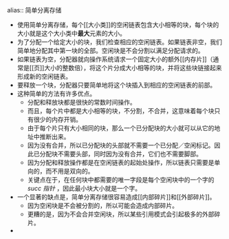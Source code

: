 alias:: 简单分离存储

- 使用简单分离存储，每个[[大小类]]的空闲链表包含大小相等的块，每个块的大小就是这个大小类中**最大**元素的大小。
- 为了分配一个给定大小的块，我们检查相应的空闲链表。如果链表非空，我们简单地分配其中第一块的全部。空闲块是不会分割以满足分配请求的。
- 如果链表为空，分配器就向操作系统请求一个固定大小的额外[[内存片]]（通常是[[页]]大小的整数倍），将这个片分成大小相等的块，并将这些块链接起来形成新的空闲链表。
- 要释放一个块，分配器只要简单地将这个块插入到相应的空闲链表的前部。
- 这种简单的方法有许多优点。
	- 分配和释放块都是很快的常数时间操作。
	- 而且，每个片中都是大小相等的块，不分割，不合并，这意味着每个块只有很少的内存开销。
	- 由于每个片只有大小相同的块，那么一个已分配块的大小就可以从它的地址中推断出来。
	- 因为没有合并，所以已分配块的头部就不需要一个已分配／空闲标记。因此已分配块不需要头部，同时因为没有合并，它们也不需要脚部。
	- 因为分配和释放操作都是在空闲链表的起始处操作，所以链表只需要是单向的，而不用是双向的。
	- 关键点在于，在任何块中都需要的唯一字段是每个空闲块中的一个字的 *succ 指针* ，因此最小块大小就是一个字。
- 一个显著的缺点是，简单分离存储很容易造成[[内部碎片]]和[[外部碎片]]。
	- 因为空闲块是不会被分割的，所以可能会造成内部碎片。
	- 更糟的是，因为不会合并空闲块，所以某些引用模式会引起极多的外部碎片。
-